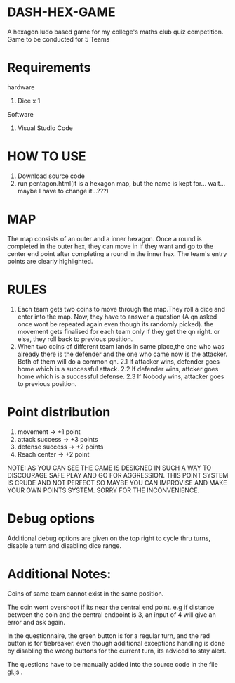 # DASH-HEX-GAME
A hexagon ludo based game for my college's maths club quiz competition. Game to be conducted for 5 Teams

# Requirements
hardware
1. Dice x 1

Software
1. Visual Studio Code 

# HOW TO USE
1. Download source code
2. run pentagon.html(it is a hexagon map, but the name is kept for... wait... maybe I have to change it...???)

# MAP
The map consists of an outer and a inner hexagon. Once a round is completed in the outer hex, they can move in if they want and go to the center end point after completing a round in the inner hex. The team's entry points are clearly highlighted.

# RULES
1. Each team gets two coins to move through the map.They roll a dice and enter into the map. Now, they have to answer a question (A qn asked once wont be repeated again even though its randomly picked). the movement gets finalised for each team only if they get the qn right. or else, they roll back to previous position.
2. When two coins of different team lands in same place,the one who was already there is the defender and the one who came now is the attacker. Both of them will do a common qn.
  2.1 If attacker wins, defender goes home which is a successful attack.
  2.2 If defender wins, attcker goes home which is a successful defense.
  2.3 If Nobody wins, attacker goes to previous position.

# Point distribution
1. movement -> +1 point
2. attack success -> +3 points
3. defense success -> +2 points
4. Reach center -> +2 point

NOTE: AS YOU CAN SEE THE GAME IS DESIGNED IN SUCH A WAY TO DISCOURAGE SAFE PLAY AND GO FOR AGGRESSION. THIS POINT SYSTEM IS CRUDE AND NOT PERFECT SO MAYBE YOU CAN IMPROVISE AND MAKE YOUR OWN POINTS SYSTEM. SORRY FOR THE INCONVENIENCE.

# Debug options
Additional debug options are given on the top right to cycle thru turns, disable a turn and disabling dice range.

# Additional Notes:
Coins of same team cannot exist in the same position.

The coin wont overshoot if its near the central end point.
e.g if distance between the coin and the central endpoint is 3, an input of 4 will give an error and ask again.

In the questionnaire, the green button is for a regular turn, and the red button is for tiebreaker. even though additional exceptions handling is done by disabling the wrong buttons for the current turn, its adviced to stay alert.

The questions have to be manually added into the source code in the file gl.js .





